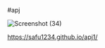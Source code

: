 #apj

![Screenshot (34)](https://github.com/Safu1234/apj1/assets/131651767/a216a2ee-b2fa-44de-8093-c8d83afb97b1)

https://safu1234.github.io/apj1/
